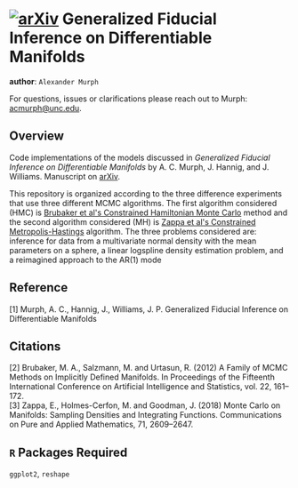 [![arXiv](https://img.shields.io/badge/arXiv-2209.15473-GREEN.svg)](https://arxiv.org/abs/2209.15473)
Generalized Fiducial Inference on Differentiable Manifolds
========

**author**: `Alexander Murph`

For questions, issues or clarifications please reach out to Murph:
acmurph@unc.edu.

Overview
----

Code implementations of the models discussed in *Generalized Fiducial Inference on Differentiable Manifolds* by A. C. Murph, J. Hannig, and J. Williams.  Manuscript on [arXiv](https://arxiv.org/abs/2209.15473).

This repository is organized according to the three difference experiments that use three different MCMC algorithms.  The first algorithm considered (HMC) is [Brubaker et al's Constrained Hamiltonian Monte Carlo](http://www.cs.toronto.edu/~mbrubake/projects/cmcmc/) method and the second algorithm considered (MH) is [Zappa et al's Constrained Metropolis-Hastings](https://onlinelibrary.wiley.com/doi/abs/10.1002/cpa.21783) algorithm.  The three problems considered are: inference for data from a multivariate normal density with the mean parameters on a sphere, a linear logspline density estimation problem, and a reimagined approach to the AR(1) mode

Reference
----
<a id="1">[1]</a> 
Murph, A. C., Hannig, J., Williams, J. P.  Generalized Fiducial Inference on Differentiable Manifolds

Citations
----
<a id="1">[2]</a> 
Brubaker, M. A., Salzmann, M. and Urtasun, R. (2012) A Family of MCMC Methods on Implicitly Defined
Manifolds. In Proceedings of the Fifteenth International Conference on Artificial Intelligence and Statistics, vol. 22, 161–172. <br>
<a id="1">[3]</a> 
Zappa, E., Holmes-Cerfon, M. and Goodman, J. (2018) Monte Carlo on Manifolds: Sampling Densities and Integrating Functions. Communications on Pure and Applied Mathematics, 71, 2609–2647.


`R` Packages Required
----
`ggplot2`, `reshape`
